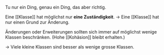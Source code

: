 Tu nur ein Ding, genau ein Ding, das aber richtig.

Eine [[Klasse]] hat möglichst nur **eine Zuständigkeit**.
-> Eine [[Klasse]] hat nur einen Grund zur Änderung.

Änderungen oder Erweiterungen sollten sich immer auf möglichst wenige Klassen beschränken. (Hohe [[Kohäsion]] bleibt erhalten.)

-> Viele kleine Klassen sind besser als wenige grosse Klassen.